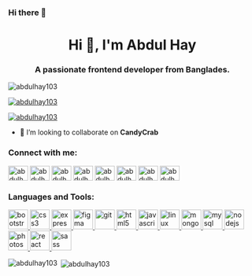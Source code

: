 ### Hi there 👋

<h1 align="center">Hi 👋, I'm Abdul Hay</h1>
<h3 align="center">A passionate frontend developer from Banglades.</h3>

<p align="left"> <img src="https://komarev.com/ghpvc/?username=abdulhay103&label=Profile%20views&color=0e75b6&style=flat" alt="abdulhay103" /> </p>

<p align="left"> <a href="https://github.com/ryo-ma/github-profile-trophy"><img src="https://github-profile-trophy.vercel.app/?username=abdulhay103" alt="abdulhay103" /></a> </p>

<p align="left"> <a href="https://twitter.com/abdulhay103" target="blank"><img src="https://img.shields.io/twitter/follow/abdulhay103?logo=twitter&style=for-the-badge" alt="abdulhay103" /></a> </p>

- 👯 I’m looking to collaborate on **CandyCrab**

<h3 align="left">Connect with me:</h3>
<p align="left">
<a href="https://codepen.io/abdulhay103" target="blank"><img align="center" src="https://cdn.jsdelivr.net/npm/simple-icons@3.0.1/icons/codepen.svg" alt="abdulhay103" height="30" width="40" /></a>
<a href="https://twitter.com/abdulhay103" target="blank"><img align="center" src="https://cdn.jsdelivr.net/npm/simple-icons@3.0.1/icons/twitter.svg" alt="abdulhay103" height="30" width="40" /></a>
<a href="https://linkedin.com/in/abdulhay103" target="blank"><img align="center" src="https://cdn.jsdelivr.net/npm/simple-icons@3.0.1/icons/linkedin.svg" alt="abdulhay103" height="30" width="40" /></a>
<a href="https://stackoverflow.com/users/abdulhay103" target="blank"><img align="center" src="https://cdn.jsdelivr.net/npm/simple-icons@3.0.1/icons/stackoverflow.svg" alt="abdulhay103" height="30" width="40" /></a>
<a href="https://fb.com/abdulhay103" target="blank"><img align="center" src="https://cdn.jsdelivr.net/npm/simple-icons@3.0.1/icons/facebook.svg" alt="abdulhay103" height="30" width="40" /></a>
<a href="https://instagram.com/abdulhay103" target="blank"><img align="center" src="https://cdn.jsdelivr.net/npm/simple-icons@3.0.1/icons/instagram.svg" alt="abdulhay103" height="30" width="40" /></a>
<a href="https://dribbble.com/abdulhay103" target="blank"><img align="center" src="https://cdn.jsdelivr.net/npm/simple-icons@3.0.1/icons/dribbble.svg" alt="abdulhay103" height="30" width="40" /></a>
<a href="https://www.behance.net/abdulhay103" target="blank"><img align="center" src="https://cdn.jsdelivr.net/npm/simple-icons@3.0.1/icons/behance.svg" alt="abdulhay103" height="30" width="40" /></a>
</p>

<h3 align="left">Languages and Tools:</h3>
<p align="left"> <a href="https://getbootstrap.com" target="_blank"> <img src="https://devicons.github.io/devicon/devicon.git/icons/bootstrap/bootstrap-plain.svg" alt="bootstrap" width="40" height="40"/> </a> <a href="https://www.w3schools.com/css/" target="_blank"> <img src="https://devicons.github.io/devicon/devicon.git/icons/css3/css3-original-wordmark.svg" alt="css3" width="40" height="40"/> </a> <a href="https://expressjs.com" target="_blank"> <img src="https://devicons.github.io/devicon/devicon.git/icons/express/express-original-wordmark.svg" alt="express" width="40" height="40"/> </a> <a href="https://www.figma.com/" target="_blank"> <img src="https://www.vectorlogo.zone/logos/figma/figma-icon.svg" alt="figma" width="40" height="40"/> </a> <a href="https://git-scm.com/" target="_blank"> <img src="https://www.vectorlogo.zone/logos/git-scm/git-scm-icon.svg" alt="git" width="40" height="40"/> </a> <a href="https://www.w3.org/html/" target="_blank"> <img src="https://devicons.github.io/devicon/devicon.git/icons/html5/html5-original-wordmark.svg" alt="html5" width="40" height="40"/> </a> <a href="https://developer.mozilla.org/en-US/docs/Web/JavaScript" target="_blank"> <img src="https://devicons.github.io/devicon/devicon.git/icons/javascript/javascript-original.svg" alt="javascript" width="40" height="40"/> </a> <a href="https://www.linux.org/" target="_blank"> <img src="https://devicons.github.io/devicon/devicon.git/icons/linux/linux-original.svg" alt="linux" width="40" height="40"/> </a> <a href="https://www.mongodb.com/" target="_blank"> <img src="https://devicons.github.io/devicon/devicon.git/icons/mongodb/mongodb-original-wordmark.svg" alt="mongodb" width="40" height="40"/> </a> <a href="https://www.mysql.com/" target="_blank"> <img src="https://devicons.github.io/devicon/devicon.git/icons/mysql/mysql-original-wordmark.svg" alt="mysql" width="40" height="40"/> </a> <a href="https://nodejs.org" target="_blank"> <img src="https://devicons.github.io/devicon/devicon.git/icons/nodejs/nodejs-original-wordmark.svg" alt="nodejs" width="40" height="40"/> </a> <a href="https://www.photoshop.com/en" target="_blank"> <img src="https://devicons.github.io/devicon/devicon.git/icons/photoshop/photoshop-plain.svg" alt="photoshop" width="40" height="40"/> </a> <a href="https://reactjs.org/" target="_blank"> <img src="https://devicons.github.io/devicon/devicon.git/icons/react/react-original-wordmark.svg" alt="react" width="40" height="40"/> </a> <a href="https://sass-lang.com" target="_blank"> <img src="https://devicons.github.io/devicon/devicon.git/icons/sass/sass-original.svg" alt="sass" width="40" height="40"/> </a> </p>

<p><img align="left" src="https://github-readme-stats.vercel.app/api/top-langs?username=abdulhay103&show_icons=true&locale=en&layout=compact" alt="abdulhay103" /></p>

<p>&nbsp;<img align="center" src="https://github-readme-stats.vercel.app/api?username=abdulhay103&show_icons=true&locale=en" alt="abdulhay103" /></p>
